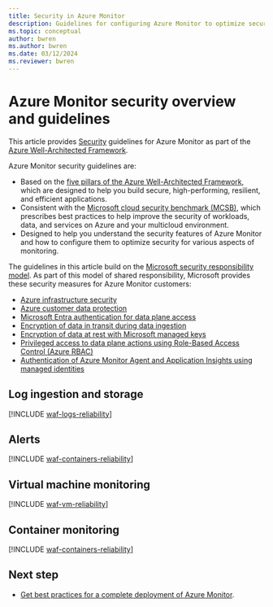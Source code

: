 ```yaml
---
title: Security in Azure Monitor
description: Guidelines for configuring Azure Monitor to optimize security.
ms.topic: conceptual
author: bwren
ms.author: bwren
ms.date: 03/12/2024
ms.reviewer: bwren
---
```


# Azure Monitor security overview and guidelines 

This article provides [Security](/azure/architecture/framework/security/) guidelines for Azure Monitor as part of the [Azure Well-Architected Framework](/azure/architecture/framework/). 

Azure Monitor security guidelines are: 

- Based on the [five pillars of the Azure Well-Architected Framework](/azure/architecture/framework/), which are designed to help you build secure, high-performing, resilient, and efficient applications.
- Consistent with the [Microsoft cloud security benchmark (MCSB)](/security/benchmark/azure/overview), which prescribes best practices to help improve the security of workloads, data, and services on Azure and your multicloud environment. 
- Designed to help you understand the security features of Azure Monitor and how to configure them to optimize security for various aspects of monitoring.

The guidelines in this article build on the [Microsoft security responsibility model](https://learn.microsoft.com/en-us/azure/security/fundamentals/shared-responsibility). As part of this model of shared responsibility, Microsoft provides these security measures for Azure Monitor customers:

- [Azure infrastructure security](/azure/security/fundamentals/infrastructure)
- [Azure customer data protection](/azure/security/fundamentals/protection-customer-data)
- [Microsoft Entra authentication for data plane access](/azure/azure-monitor/app/azure-ad-authentication)
- [Encryption of data in transit during data ingestion](/azure/security/fundamentals/double-encryption#data-in-transit)
- [Encryption of data at rest with Microsoft managed keys](/azure/security/fundamentals/encryption-atrest#encryption-at-rest-in-microsoft-cloud-services)
- [Privileged access to data plane actions using Role-Based Access Control (Azure RBAC)](/azure/role-based-access-control/overview)
- [Authentication of Azure Monitor Agent and Application Insights using managed identities](/entra/identity/managed-identities-azure-resources/overview)


## Log ingestion and storage

[!INCLUDE [waf-logs-reliability](includes/waf-logs-security.md)]

## Alerts

[!INCLUDE [waf-containers-reliability](includes/waf-alerts-security.md)]

## Virtual machine monitoring

[!INCLUDE [waf-vm-reliability](includes/waf-vm-security.md)]

## Container monitoring

[!INCLUDE [waf-containers-reliability](includes/waf-containers-security.md)]

## Next step

- [Get best practices for a complete deployment of Azure Monitor](best-practices.md).

